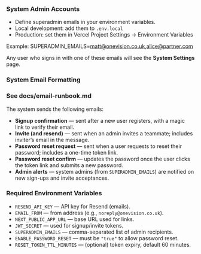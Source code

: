 ### System Admin Accounts

- Define superadmin emails in your environment variables.
- Local development: add them to `.env.local`
- Production: set them in Vercel Project Settings → Environment Variables

Example:
SUPERADMIN_EMAILS=matt@onevision.co.uk,alice@partner.com

Any user who signs in with one of these emails will see the **System Settings** page.

### System Email Formatting

### See docs/email-runbook.md

The system sends the following emails:

- **Signup confirmation** — sent after a new user registers, with a magic link to verify their email.
- **Invite (and resend)** — sent when an admin invites a teammate; includes inviter’s email in the message.
- **Password reset request** — sent when a user requests to reset their password; includes a one-time token link.
- **Password reset confirm** — updates the password once the user clicks the token link and submits a new password.
- **Admin alerts** — system admins (from `SUPERADMIN_EMAILS`) are notified on new sign-ups and invite acceptances.

### Required Environment Variables

- `RESEND_API_KEY` — API key for Resend (emails).
- `EMAIL_FROM` — from address (e.g., `noreply@onevision.co.uk`).
- `NEXT_PUBLIC_APP_URL` — base URL used for links.
- `JWT_SECRET` — used for signup/invite tokens.
- `SUPERADMIN_EMAILS` — comma-separated list of admin recipients.
- `ENABLE_PASSWORD_RESET` — must be `"true"` to allow password reset.
- `RESET_TOKEN_TTL_MINUTES` — (optional) token expiry, default 60 minutes.
